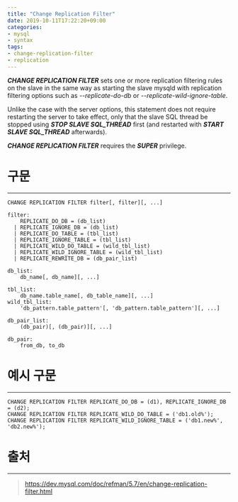 ```yaml
---
title: "Change Replication Filter"
date: 2019-10-11T17:22:20+09:00
categories:
- mysql
- syntax
tags:
- change-replication-filter
- replication
---
```


***CHANGE REPLICATION FILTER*** sets one or more replication filtering rules on the slave in the same way as starting the slave mysqld with replication filtering options such as *--replicate-do-db* or *--replicate-wild-ignore-table*.

<!--more-->

Unlike the case with the server options, this statement does not require restarting the server to take effect, only that the slave SQL thread be stopped using ***STOP SLAVE SQL_THREAD*** first (and restarted with ***START SLAVE SQL_THREAD*** afterwards).

***CHANGE REPLICATION FILTER*** requires the ***SUPER*** privilege.

# 구문
---

```
CHANGE REPLICATION FILTER filter[, filter][, ...]

filter:
    REPLICATE_DO_DB = (db_list)
  | REPLICATE_IGNORE_DB = (db_list)
  | REPLICATE_DO_TABLE = (tbl_list)
  | REPLICATE_IGNORE_TABLE = (tbl_list)
  | REPLICATE_WILD_DO_TABLE = (wild_tbl_list)
  | REPLICATE_WILD_IGNORE_TABLE = (wild_tbl_list)
  | REPLICATE_REWRITE_DB = (db_pair_list)

db_list:
    db_name[, db_name][, ...]

tbl_list:
    db_name.table_name[, db_table_name][, ...]
wild_tbl_list:
    'db_pattern.table_pattern'[, 'db_pattern.table_pattern'][, ...]

db_pair_list:
    (db_pair)[, (db_pair)][, ...]

db_pair:
    from_db, to_db
```

# 예시 구문
---

```
CHANGE REPLICATION FILTER REPLICATE_DO_DB = (d1), REPLICATE_IGNORE_DB = (d2);
CHANGE REPLICATION FILTER REPLICATE_WILD_DO_TABLE = ('db1.old%');
CHANGE REPLICATION FILTER REPLICATE_WILD_IGNORE_TABLE = ('db1.new%', 'db2.new%');
```

# 출처
---

> https://dev.mysql.com/doc/refman/5.7/en/change-replication-filter.html
